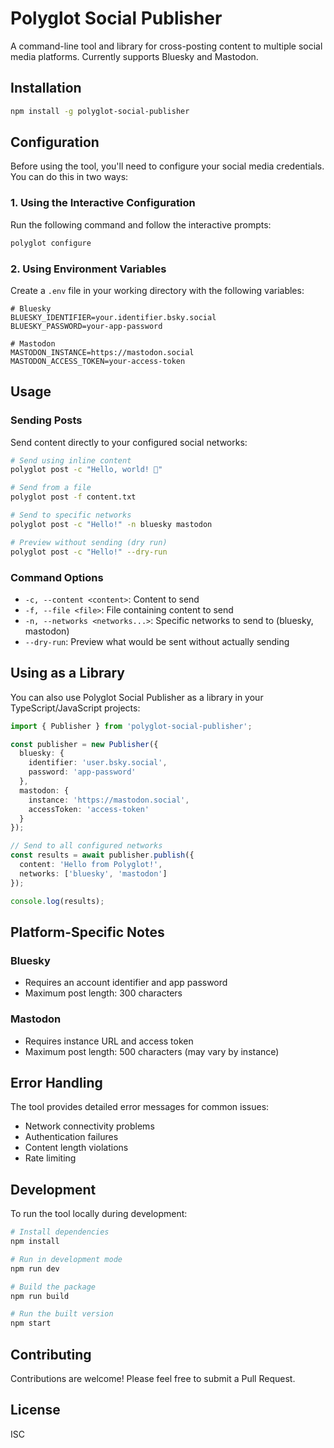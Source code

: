 # Polyglot Social Publisher

A command-line tool and library for cross-posting content to multiple social media platforms. Currently supports Bluesky and Mastodon.

## Installation

```bash
npm install -g polyglot-social-publisher
```

## Configuration

Before using the tool, you'll need to configure your social media credentials. You can do this in two ways:

### 1. Using the Interactive Configuration

Run the following command and follow the interactive prompts:

```bash
polyglot configure
```

### 2. Using Environment Variables

Create a `.env` file in your working directory with the following variables:

```env
# Bluesky
BLUESKY_IDENTIFIER=your.identifier.bsky.social
BLUESKY_PASSWORD=your-app-password

# Mastodon
MASTODON_INSTANCE=https://mastodon.social
MASTODON_ACCESS_TOKEN=your-access-token
```

## Usage

### Sending Posts

Send content directly to your configured social networks:

```bash
# Send using inline content
polyglot post -c "Hello, world! 👋"

# Send from a file
polyglot post -f content.txt

# Send to specific networks
polyglot post -c "Hello!" -n bluesky mastodon

# Preview without sending (dry run)
polyglot post -c "Hello!" --dry-run
```

### Command Options

- `-c, --content <content>`: Content to send
- `-f, --file <file>`: File containing content to send
- `-n, --networks <networks...>`: Specific networks to send to (bluesky, mastodon)
- `--dry-run`: Preview what would be sent without actually sending

## Using as a Library

You can also use Polyglot Social Publisher as a library in your TypeScript/JavaScript projects:

```typescript
import { Publisher } from 'polyglot-social-publisher';

const publisher = new Publisher({
  bluesky: {
    identifier: 'user.bsky.social',
    password: 'app-password'
  },
  mastodon: {
    instance: 'https://mastodon.social',
    accessToken: 'access-token'
  }
});

// Send to all configured networks
const results = await publisher.publish({
  content: 'Hello from Polyglot!',
  networks: ['bluesky', 'mastodon']
});

console.log(results);
```

## Platform-Specific Notes

### Bluesky
- Requires an account identifier and app password
- Maximum post length: 300 characters

### Mastodon
- Requires instance URL and access token
- Maximum post length: 500 characters (may vary by instance)

## Error Handling

The tool provides detailed error messages for common issues:
- Network connectivity problems
- Authentication failures
- Content length violations
- Rate limiting

## Development

To run the tool locally during development:

```bash
# Install dependencies
npm install

# Run in development mode
npm run dev

# Build the package
npm run build

# Run the built version
npm start
```

## Contributing

Contributions are welcome! Please feel free to submit a Pull Request.

## License

ISC 